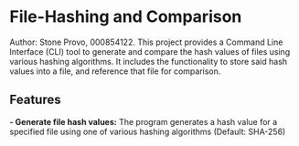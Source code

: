 # File-Hashing and Comparison
Author: Stone Provo, 000854122.
This project provides a Command Line Interface (CLI) tool to generate and compare the hash values of files using various hashing algorithms. It includes the functionality to store said hash values into a file, and reference that file for comparison.

## Features
<b>- Generate file hash values:</b> The program generates a hash value for a specified file using one of various hashing algorithms (Default: SHA-256)
